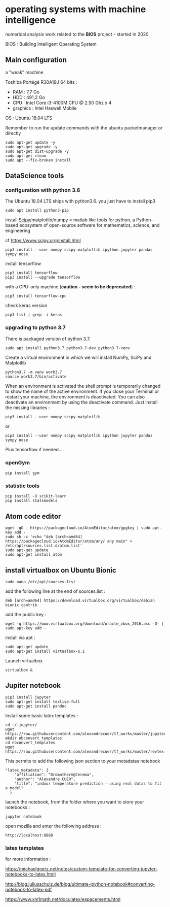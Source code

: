 # operating systems with machine intelligence

numerical analysis work related to the **BIOS** project - started in 2020

BIOS : Building Intelligent Operating System

## Main configuration

a "weak" machine

Toshiba Portégé R30A19J 64 bits :
- RAM : 7,7 Go
- HDD : 491,2 Go
- CPU : Intel Core i3-4100M CPU @ 2.50 Ghz x 4
- graphics : Intel Haswell Mobile

OS : Ubuntu 18.04 LTS

Remember to run the update commands with the ubuntu packetmanager or directly  
```
sudo apt-get update -y
sudo apt-get upgrade -y
sudo apt-get dist-upgrade -y
sudo apt-get clean
sudo apt --fix-broken install
```
## DataScience tools

### configuration with python 3.6

The Ubuntu 18.04 LTS ships with python3.6. you just have to install pip3
```
sudo apt install python3-pip
```
install [Scipy](https://www.scipy.org/)/matplotlib/numpy = matlab like tools for python, a Python-based ecosystem of open-source software for mathematics, science, and engineering

cf https://www.scipy.org/install.html

```
pip3 install --user numpy scipy matplotlib ipython jupyter pandas sympy nose
```

install tensorflow
```
pip3 install tensorflow
pip3 install --upgrade tensorflow
```
with a CPU-only machine (**caution - seem to be deprecated**) :
```
pip3 install tensorflow-cpu
```

check keras version
```
pip3 list | grep -i keras
```
### upgrading to python 3.7

There is packaged version of python 3.7.
```
sudo apt install python3.7 python3.7-dev python3.7-venv
```
Create a virtual environment in which we will install NumPy, SciPy and Matplotlib
```
python3.7 -m venv work3.7
source work3.7/bin/activate
```
When an environment is activated the shell prompt is temporarily changed to show the name of the active environment. If you close your Terminal or restart your machine, the environment is deactivated. You can also deactivate an environment by using the deactivate command.
Just install the missing libraries :
```
pip3 install --user numpy scipy matplotlib
```
or
```
pip3 install --user numpy scipy matplotlib ipython jupyter pandas sympy nose
```
Plus tensorflow if needed....

### openGym

```
pip install gym
```

### statistic tools

```
pip install -U scikit-learn
pip install statsmodels
```

## Atom code editor

```
wget -qO - https://packagecloud.io/AtomEditor/atom/gpgkey | sudo apt-key add -
sudo sh -c 'echo "deb [arch=amd64] https://packagecloud.io/AtomEditor/atom/any/ any main" > /etc/apt/sources.list.d/atom.list'
sudo apt-get update
sudo apt-get install atom
```

## install virtualbox on Ubuntu Bionic

```
sudo nano /etc/apt/sources.list
```

add the following line at the end of sources.list :
```
deb [arch=amd64] https://download.virtualbox.org/virtualbox/debian bionic contrib
```

add the public key :
```
wget -q https://www.virtualbox.org/download/oracle_vbox_2016.asc -O- | sudo apt-key add -
```

install via apt :
```
sudo apt-get update
sudo apt-get install virtualbox-6.1
```
Launch virtualbox
```
virtualbox &
```

## Jupiter notebook
```
pip3 install jupyter
sudo apt-get install texlive-full
sudo apt-get install pandoc
```
Install some basic latex templates :
```
cd ~/.jupyter/
wget https://raw.githubusercontent.com/alexandrecuer/tf_works/master/jupyter_notebook_config.py
mkdir nbconvert_templates
cd nbconvert_templates
wget https://raw.githubusercontent.com/alexandrecuer/tf_works/master/revtex.tplx
```
This permits to add the following json section to your metadatas notebook
```
"latex_metadata": {
    "affiliation": "Dromotherm@Cerema",
    "author": "Alexandre CUER",
    "title": "indoor temperature prediction - using real datas to fit a model"
  }
```

launch the notebook, from the folder where you want to store your notebooks :
```
jupyter notebook
```
open mozilla and enter the following address :
```
http://localhost:8888
```
### latex templates

for more information  :

https://michaelgoerz.net/notes/custom-template-for-converting-jupyter-notebooks-to-latex.html

http://blog.juliusschulz.de/blog/ultimate-ipython-notebook#converting-notebook-to-latex-pdf

https://www.xm1math.net/doculatex/espacements.html
